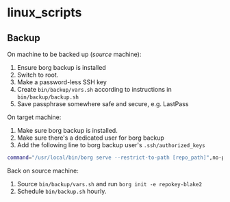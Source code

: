 # linux_scripts

## Backup

On machine to be backed up (*source* machine):

1. Ensure borg backup is installed
1. Switch to root.
1. Make a password-less SSH key
1. Create `bin/backup/vars.sh` according to instructions in `bin/backup/backup.sh`
1. Save passphrase somewhere safe and secure, e.g. LastPass

On target machine:

1. Make sure borg backup is installed.
1. Make sure there's a dedicated user for borg backup
1. Add the following line to borg backup user's `.ssh/authorized_keys`

```bash
command="/usr/local/bin/borg serve --restrict-to-path [repo_path]",no-pty,no-agent-forwarding,no-port-forwarding,no-X11-forwarding,no-user-rc [key]
```

Back on source machine:

1. Source `bin/backup/vars.sh` and run `borg init -e repokey-blake2`
1. Schedule `bin/backup.sh` hourly.
